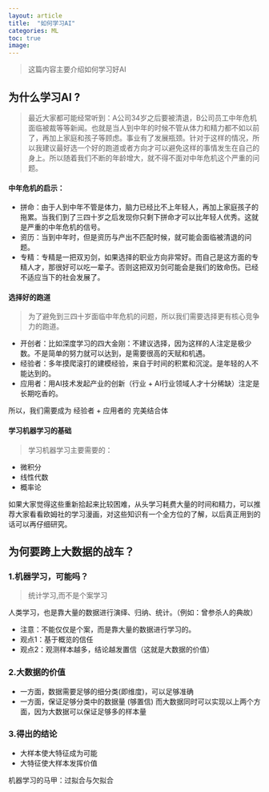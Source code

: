 ```yaml
---
layout: article
title:  "如何学习AI"
categories: ML
toc: true
image:
---
```


> 这篇内容主要介绍如何学习好AI

## 为什么学习AI ?
> 最近大家都可能经常听到：A公司34岁之后要被清退，B公司员工中年危机面临被裁等等新闻。也就是当人到中年的时候不管从体力和精力都不如以前了，再加上家庭和孩子等顾虑。事业有了发展瓶颈。针对于这样的情况，所以我建议最好选一个好的跑道或者方向才可以避免这样的事情发生在自己的身上。所以随着我们不断的年龄增大，就不得不面对中年危机这个严重的问题。

#### 中年危机的启示：
* 拼命：由于人到中年不管是体力，脑力已经比不上年轻人，再加上家庭孩子的拖累。当我们到了三四十岁之后发现你只剩下拼命才可以比年轻人优秀。这就是严重的中年危机的信号。
* 资历：当到中年时，但是资历与产出不匹配时候，就可能会面临被清退的问题。
* 专精：专精是一把双刃剑，如果选择的职业方向非常好。而自己是这方面的专精人才，那很好可以吃一辈子。否则这把双刃剑可能会是我们的致命伤。已经不适应当下的社会发展了。

#### 选择好的跑道
> 为了避免到三四十岁面临中年危机的问题，所以我们需要选择更有核心竞争力的跑道。

* 开创者：比如深度学习的四大金刚：不建议选择，因为这样的人注定是极少数。不是简单的努力就可以达到，是需要很高的天赋和机遇。
* 经验者：多年摸爬滚打的建模经验，来自于时间的积累和沉淀。是年轻的人不能达到的。
* 应用者：用AI技术发起产业的创新（行业 + AI行业领域人才十分稀缺）注定是长期吃香的。

所以，我们需要成为 经验者 + 应用者的 完美结合体

#### 学习机器学习的基础
> 学习机器学习主要需要的：
* 微积分
* 线性代数
* 概率论

如果大家觉得这些重新拾起来比较困难，从头学习耗费大量的时间和精力，可以推荐大家看看欧姆社的学习漫画，对这些知识有一个全方位的了解，以后真正用到的话可以再仔细研究。

## 为何要跨上大数据的战车？
### 1.机器学习，可能吗？
> 统计学习,而不是个案学习

人类学习，也是靠大量的数据进行演绎、归纳、统计。（例如：曾参杀人的典故）
* 注意：不能仅仅是个案，而是靠大量的数据进行学习的。
* 观点1：基于概览的信任
* 观点2：观测样本越多，结论越发置信（这就是大数据的价值）

### 2.大数据的价值
* 一方面，数据需要足够的细分类(即维度)，可以足够准确
* 一方面，保证足够分类中的数据量 (够置信)
 而大数据同时可以实现以上两个方面，因为大数据可以保证足够多的样本量

### 3.得出的结论
* 大样本使大特征成为可能
* 大特征使大样本发挥价值

机器学习的马甲：过拟合与欠拟合


